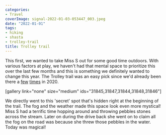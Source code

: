 ```yaml
---
categories:
- Travel
coverImage: signal-2022-01-03-053447_003.jpeg
date: "2022-01-01"
tags:
- hiking
- shasta
- trolley-trail
title: Trolley trail
---
```


This first, we wanted to take Miss S out for some good time outdoors. With various factors at play, we haven't had that mental space to prioritize this over the last few months and this is something we definitely wanted to change this year. The Trolley trail was an easy pick since we'd already been there a [few](https://srikanthperinkulam.com/2020/05/17/number-nine-trolley-trail-hike/) [times](https://srikanthperinkulam.com/2020/06/14/reflections-by-the-rail-line/) in 2020.

\[gallery link="none" size="medium" ids="31845,31847,31844,31848,31846"\]

We directly went to this 'secret' spot that's hidden right at the beginning of the trail. The fog and the weather made this space look even more mystical! Miss S had a terrific time hopping around and throwing pebbles stones across the stream. Later on during the drive back she went on to claim all the fog on the road was because she threw those pebbles in the water. Today was magical!
